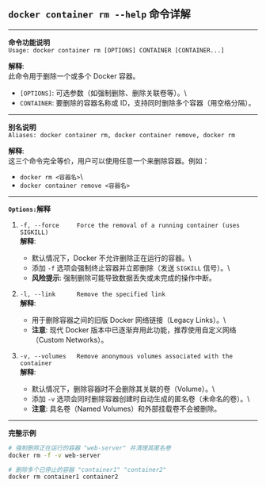 ## `docker container rm --help` 命令详解

------------------------------------------------------------------------

**命令功能说明**\
`Usage: docker container rm [OPTIONS] CONTAINER [CONTAINER...]`

**解释**:\
此命令用于删除一个或多个 Docker 容器。

-   `[OPTIONS]`: 可选参数（如强制删除、删除关联卷等）。\
-   `CONTAINER`: 要删除的容器名称或 ID，支持同时删除多个容器（用空格分隔）。

------------------------------------------------------------------------

**别名说明**\
`Aliases: docker container rm, docker container remove, docker rm`

**解释**:\
这三个命令完全等价，用户可以使用任意一个来删除容器。例如：

-   `docker rm <容器名>`\
-   `docker container remove <容器名>`

------------------------------------------------------------------------

**`Options:`解释**

1.  `-f, --force     Force the removal of a running container (uses SIGKILL)`\
    **解释**:

    -   默认情况下，Docker 不允许删除正在运行的容器。\
    -   添加 `-f` 选项会强制终止容器并立即删除（发送 `SIGKILL` 信号）。\
    -   **风险提示**: 强制删除可能导致数据丢失或未完成的操作中断。

2.  `-l, --link      Remove the specified link`\
    **解释**:

    -   用于删除容器之间的旧版 Docker 网络链接（Legacy Links）。\
    -   **注意**: 现代 Docker 版本中已逐渐弃用此功能，推荐使用自定义网络（Custom Networks）。

3.  `-v, --volumes   Remove anonymous volumes associated with the container`\
    **解释**:

    -   默认情况下，删除容器时不会删除其关联的卷（Volume）。\
    -   添加 `-v` 选项会同时删除容器创建时自动生成的匿名卷（未命名的卷）。\
    -   **注意**: 具名卷（Named Volumes）和外部挂载卷不会被删除。

------------------------------------------------------------------------

**完整示例**

``` bash
# 强制删除正在运行的容器 "web-server" 并清理其匿名卷
docker rm -f -v web-server

# 删除多个已停止的容器 "container1" "container2"
docker rm container1 container2
```
